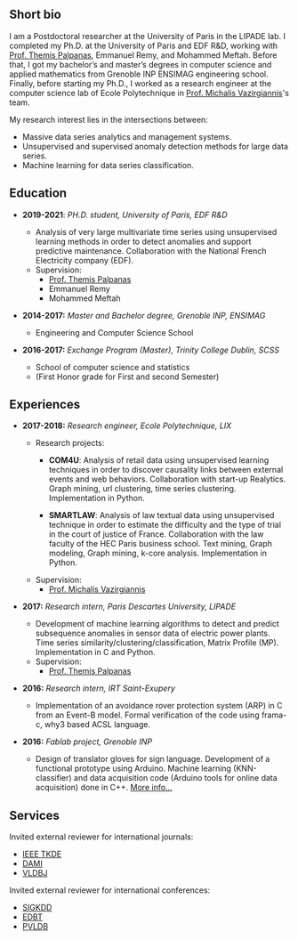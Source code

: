 ## Short bio

I am a Postdoctoral researcher at the University of Paris in the LIPADE lab. I completed my Ph.D. at the University of Paris and EDF R&D, working with [Prof. Themis Palpanas](http://helios.mi.parisdescartes.fr/~themisp/), Emmanuel Remy, and Mohammed Meftah. Before that, I got my bachelor’s and master’s degrees in computer science and applied mathematics from Grenoble INP ENSIMAG engineering school. Finally, before starting my Ph.D., I worked as a research engineer at the computer science lab of Ecole Polytechnique in [Prof. Michalis Vazirgiannis](http://www.lix.polytechnique.fr/Labo/Michalis.Vazirgiannis/)'s team.

My research interest lies in the intersections between:
-  Massive data series analytics and management systems. 
-  Unsupervised and supervised anomaly detection methods for large data series.
-  Machine learning for data series classification.


## Education

- **2019-2021**: *PH.D. student, University of Paris, EDF R&D*
  - Analysis of very large multivariate time series using unsupervised learning methods in order to detect anomalies and support predictive maintenance. Collaboration with the National French Electricity company (EDF).
  - Supervision: 
    - [Prof. Themis Palpanas](http://helios.mi.parisdescartes.fr/~themisp/) 
    - Emmanuel Remy
    - Mohammed Meftah

- **2014-2017:** *Master and Bachelor degree, Grenoble INP, ENSIMAG*
  - Engineering and Computer Science School 

- **2016-2017:** *Exchange Program (Master), Trinity College Dublin, SCSS*
  - School of computer science and statistics 
  - (First Honor grade for First and second Semester)

## Experiences

- **2017-2018:** *Research engineer, Ecole Polytechnique, LIX*
  - Research projects:
    - **COM4U**:  Analysis of retail data using unsupervised learning techniques in order to discover causality links between external events and web behaviors. Collaboration with start-up Realytics. Graph mining, url clustering, time series clustering. Implementation in Python. 

    - **SMARTLAW**: Analysis of law textual data using unsupervised technique in order to estimate the difficulty and the type of trial in the court of justice of France. Collaboration with the law faculty of the HEC Paris business school. Text mining, Graph modeling, Graph mining, k-core analysis. Implementation in Python.
  - Supervision:
    - [Prof. Michalis Vazirgiannis](http://www.lix.polytechnique.fr/Labo/Michalis.Vazirgiannis/)

- **2017:** *Research intern, Paris Descartes University, LIPADE*
  - Development of machine learning algorithms to detect and predict subsequence anomalies in sensor data of electric power plants. Time series similarity/clustering/classification, Matrix Profile (MP). Implementation in C and Python. 
  - Supervision:
    - [Prof. Themis Palpanas](http://helios.mi.parisdescartes.fr/~themisp/) 

- **2016:** *Research intern, IRT Saint-Exupery*
  - Implementation of an avoidance rover protection system (ARP) in C from an Event-B model. Formal verification of the code using frama-c, why3 based ACSL language.

- **2016:** *Fablab project, Grenoble INP*
  - Design of translator gloves for sign language. Development of a functional prototype using Arduino. Machine learning (KNN-classifier) and data acquisition code (Arduino tools for online data acquisition) done in C++. [More info...](http://fablab.ensimag.fr/index.php/Projet_Fablab_2016_Boniol_Demaegdt_Mallet)



## Services

Invited external reviewer for international journals: 
- [IEEE TKDE](https://www.computer.org/csdl/journal/tk)
- [DAMI](https://www.springer.com/journal/10618) 
- [VLDBJ](https://www.springer.com/journal/778?gclid=Cj0KCQjwnJaKBhDgARIsAHmvz6eZA8fQqLcDqKS55NPBccTvpFOi9I5RHOq5ZqKLIxX6p9MwkpjQTgsaAmx7EALw_wcB)

Invited external reviewer for international conferences: 
- [SIGKDD](https://www.kdd.org/) 
- [EDBT](https://www.edbt.org/)
- [PVLDB](https://www.vldb.org/)



